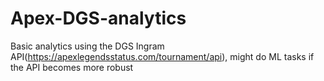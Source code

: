# Apex-DGS-analytics
Basic analytics using the DGS Ingram API(https://apexlegendsstatus.com/tournament/api), might do ML tasks if the API becomes more robust

